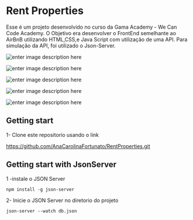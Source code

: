 # Rent Properties
Esse é um projeto desenvolvido no curso da Gama Academy - We Can Code Academy.
O Objetivo era desenvolver o FrontEnd semelhante ao AirBnB utilizando HTML,CSS,e Java Script com utilização de uma API.
Para simulação da API, foi utilizado  o Json-Server.

![enter image description here](https://i.ibb.co/N2C6kn6/1.png)

![enter image description here](https://i.ibb.co/c3b011S/2.png)

![enter image description here](https://i.ibb.co/Zx75k7w/5.png)

![enter image description here](https://i.ibb.co/M2D4ggW/6.png)

![enter image description here](https://i.ibb.co/x3wQmNV/7.png)
## Getting start 
1- Clone este repositorio usando o link 

https://github.com/AnaCarolinaFortunato/RentProperties.git

## Getting start with JsonServer
1 -instale o  JSON Server

`npm install -g json-server`

2- Inicie o JSON Server no diretorio do projeto

`json-server --watch db.json`

